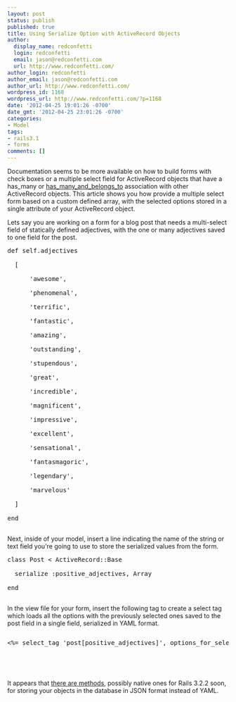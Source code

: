 ```yaml
---
layout: post
status: publish
published: true
title: Using Serialize Option with ActiveRecord Objects
author:
  display_name: redconfetti
  login: redconfetti
  email: jason@redconfetti.com
  url: http://www.redconfetti.com/
author_login: redconfetti
author_email: jason@redconfetti.com
author_url: http://www.redconfetti.com/
wordpress_id: 1168
wordpress_url: http://www.redconfetti.com/?p=1168
date: '2012-04-25 19:01:26 -0700'
date_gmt: '2012-04-25 23:01:26 -0700'
categories:
- Model
tags:
- rails3.1
- forms
comments: []
---
```

<p>Documentation seems to be more available on how to build forms with check boxes or a multiple select field for ActiveRecord objects that have a has_many or <a href="http://railscasts.com/episodes/17-habtm-checkboxes-revised?view=asciicast" target="_blank">has_many_and_belongs_to</a> association with other ActiveRecord objects. This article shows you how provide a multiple select form based on a custom defined array, with the selected options stored in a single attribute of your ActiveRecord object.</p>
<p>Lets say you are working on a form for a blog post that needs a multi-select field of statically defined adjectives, with the one or many adjectives saved to one field for the post.</p>
<pre class="brush:rails">
def self.adjectives<br />
  [<br />
	  'awesome',<br />
	  'phenomenal',<br />
	  'terrific',<br />
	  'fantastic',<br />
	  'amazing',<br />
	  'outstanding',<br />
	  'stupendous',<br />
	  'great',<br />
	  'incredible',<br />
	  'magnificent',<br />
	  'impressive',<br />
	  'excellent',<br />
	  'sensational',<br />
	  'fantasmagoric',<br />
	  'legendary',<br />
	  'marvelous'<br />
  ]<br />
end<br />
</pre></p>
<p>Next, inside of your model, insert a line indicating the name of the string or text field you're going to use to store the serialized values from the form.</p>
<pre class="brush:rails">
class Post < ActiveRecord::Base<br />
  serialize :positive_adjectives, Array<br />
end<br />
</pre></p>
<p>In the view file for your form, insert the following tag to create a select tag which loads all the options with the previously selected ones saved to the post field in a single field, serialized in YAML format.</p>
<pre class="brush:rails">
<p><%= select_tag 'post[positive_adjectives]', options_for_select(Post.adjectives, @post.positive_adjectives), { :multiple => true, :size => 10 } %></p>
<p></pre><br />
It appears that <a href="http://stackoverflow.com/questions/2080347/activerecord-serialize-using-json-instead-of-yaml/5979949" target="_blank">there are methods</a>, possibly native ones for Rails 3.2.2 soon, for storing your objects in the database in JSON format instead of YAML.</p>
